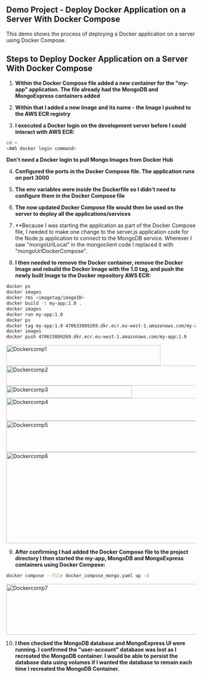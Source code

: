 ## Demo Project - Deploy Docker Application on a Server With Docker Compose

This demo shows the process of deploying a Docker application on a server using Docker Compose.

## Steps to Deploy Docker Application on a Server With Docker Compose

1. **Within the Docker Compose file added a new container for the "my-app" application. The file already had the MongoDB and MongoExpress containers added**

2. **Within that I added a new Image and its name - the Image I pushed to the AWS ECR registry**

3. **I executed a Docker login on the development server before I could interact with AWS ECR:**

```bash
cd ~
<AWS docker login command>
```

**Don't need a Docker login to pull Mongo Images from Docker Hub**

4. **Configured the ports in the Docker Compose file. The application runs on port 3000**

5. **The env variables were inside the Dockerfile so I didn't need to configure them in the Docker Compose file**

6. **The now updated Docker Compose file would then be used on the server to deploy all the applications/services**

7. **Because I was starting the application as part of the Docker Compose file, I needed to make one change to the server.js application code for the Node.js application to connect to the MongoDB service. Wherever I saw "mongoUrlLocal" in the mongoclient code I replaced it with "mongoUrlDockerCompose".

8. **I then needed to remove the Docker container, remove the Docker Image and rebuild the Docker Image with the 1.0 tag, and push the newly built Image to the Docker repository AWS ECR:**

```bash
docker ps
docker images
docker rmi <imagetag/imageID>
docker build -t my-app:1.0 .
docker images
docker run my-app:1.0
docker ps
docker tag my-app:1.0 470633809269.dkr.ecr.eu-west-1.amazonaws.com/my-app:1.0
docker images
docker push 470633809269.dkr.ecr.eu-west-1.amazonaws.com/my-app:1.0
```

<img width="410" height="55" alt="Dockercomp1" src="https://github.com/user-attachments/assets/7c95f15c-a3c6-49e5-a5ac-498150c7c488" />

<img width="913" height="53" alt="Dockercomp2" src="https://github.com/user-attachments/assets/eb5ce4aa-0632-4c85-b087-2027bf5217ed" />

<img width="334" height="33" alt="Dockercomp3" src="https://github.com/user-attachments/assets/cddd890f-5519-44c1-a8b0-f6739a1c0c3f" />

<img width="1386" height="61" alt="Dockercomp4" src="https://github.com/user-attachments/assets/a0942483-a11e-40c3-8936-06b33b99a75b" />

<img width="1256" height="83" alt="Dockercomp5" src="https://github.com/user-attachments/assets/7dd42137-d303-466e-9913-df3a67d096b6" />

<img width="1161" height="243" alt="Dockercomp6" src="https://github.com/user-attachments/assets/1fb2e5ec-9ef8-4f0e-8940-3243899e44b5" />


9. **After confirming I had added the Docker Compose file to the project directory I then started the my-app, MongoDB and MongoExpress containers using Docker Compose:**

```bash
docker compose --file docker_compose_mongo.yaml up -d
```

<img width="547" height="135" alt="Dockercomp7" src="https://github.com/user-attachments/assets/d6b91131-25b1-447f-9345-2f0657b39926" />

10. **I then checked the MongoDB database and MongoExpress UI were running. I confirmed the "user-account" database was lost as I recreated the MongoDB container. I would be able to persist the database data using volumes if I wanted the database to remain each time I recreated the MongoDB Container.**
